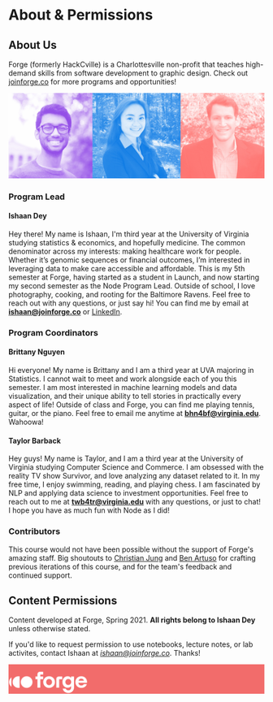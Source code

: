 # About & Permissions

## About Us
Forge (formerly HackCville) is a Charlottesville non-profit that teaches high-demand skills from software development to graphic design. Check out [joinforge.co](https://joinforge.co/) for more programs and opportunities!

 ![Ishaan, Brittany, & Taylor](instructors.jpg)

### Program Lead
#### Ishaan Dey
Hey there! My name is Ishaan, I'm third year at the University of Virginia studying statistics & economics, and hopefully medicine. The common denominator across my interests: making healthcare work for people. Whether it’s genomic sequences or financial outcomes, I’m interested in leveraging data to make care accessible and affordable. This is my 5th semester at Forge, having started as a student in Launch, and now starting my second semester as the Node Program Lead. Outside of school, I love photography, cooking, and rooting for the Baltimore Ravens. Feel free to reach out with any questions, or just say hi! You can find me by email at **ishaan@joinforge.co** or [LinkedIn](https://www.linkedin.com/in/ishaan-dey/).

### Program Coordinators
#### Brittany Nguyen
Hi everyone! My name is Brittany and I am a third year at UVA majoring in Statistics. I cannot wait to meet and work alongside each of you this semester. I am most interested in machine learning models and data visualization, and their unique ability to tell stories in practically every aspect of life! Outside of class and Forge, you can find me playing tennis, guitar, or the piano. Feel free to email me anytime at **bhn4bf@virginia.edu**. Wahoowa!

#### Taylor Barback
Hey guys! My name is Taylor, and I am a third year at the University of Virginia studying Computer Science and Commerce. I am obsessed with the reality TV show Survivor, and love analyzing any dataset related to it. In my free time, I enjoy swimming, reading, and playing chess. I am fascinated by NLP and applying data science to investment opportunities. Feel free to reach out to me at **twb4tr@virginia.edu** with any questions, or just to chat! I hope you have as much fun with Node as I did!

### Contributors
This course would not have been possible without the support of Forge's amazing staff. Big shoutouts to [Christian Jung](https://www.christianfjung.com/) and [Ben Artuso](https://www.benartuso.com/index.html) for crafting previous iterations of this course, and for the team's feedback and continued support. 

## Content Permissions
Content developed at Forge, Spring 2021. **All rights belong to Ishaan Dey** unless otherwise stated.

If you'd like to request permission to use notebooks, lecture notes, or lab activites, contact Ishaan at *ishaan@joinforge.co*. Thanks!

![Forge](../assets/forge-coral-banner.png)